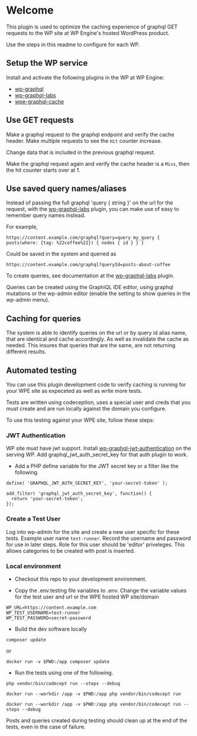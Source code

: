 # Welcome

This plugin is used to optimize the caching experience of graphql GET requests to the WP site at WP Engine's hosted WordPress product.

Use the steps in this readme to configure for each WP.

## Setup the WP service

Install and activate the following plugins in the WP at WP Engine:

- [wp-graphql](https://github.com/wp-graphql/wp-graphql)
- [wp-graphql-labs](https://github.com/wp-graphql/wp-graphql-labs)
- [wpe-graphql-cache](https://github.com/wpengine/wpe-graphql-cache)

## Use GET requests

Make a graphql request to the graphql endpoint and verify the cache header. Make multiple requests to see the `Hit` counter increase.

Change data that is included in the previous graphql request.

Make the graphql request again and verify the cache header is a `Miss`, then the hit counter starts over at 1.

## Use saved query names/aliases

Instead of passing the full graphql 'query { string }' on the url for the request, with the [wp-graphql-labs](https://github.com/wp-graphql/wp-graphql-labs) plugin, you can make use of easy to remember query names instead.

For example,

```
https://content.example.com/graphql?query=query my_query { posts(where: {tag: %22coffee%22}) { nodes { id } } }
```

Could be saved in the system and queried as

```
https://content.example.com/graphql?queryId=posts-about-coffee
```

To create queries, see documentation at the [wp-graphql-labs](https://github.com/wp-graphql/wp-graphql-labs/) plugin.

Queries can be created using the GraphiQL IDE editor, using graphql mutations or the wp-admin editor (enable the setting to show queries in the wp-admin menu).

## Caching for queries

The system is able to identify queries on the url or by query id alias name, that are identical and cache accordingly. As well as invalidate the cache as needed.  This insures that queries that are the same, are not returning different results.


## Automated testing

You can use this plugin development code to verify caching is running for your WPE site as expeceted as well as write more tests.

Tests are written using codeception, uses a special user and creds that you must create and are run locally against the domain you configure.

To use this testing against your WPE site, follow these steps:

### JWT Authentication

WP site must have jwt support. Install [wp-graphql-jwt-authentication](https://github.com/wp-graphql/wp-graphql-jwt-authentication) on the serving WP. Add graphql_jwt_auth_secret_key for that auth plugin to work.

- Add a PHP define variable for the JWT secret key or a filter like the following.

```
define( 'GRAPHQL_JWT_AUTH_SECRET_KEY', 'your-secret-token' );
```

```
add_filter( 'graphql_jwt_auth_secret_key', function() {
  return 'your-secret-token';
});
```

### Create a Test User

Log into wp-admin for the site and create a new user specific for these tests. Example user name `test-runner`. Record the username and password for use in later steps.  Role for this user should be 'editor' priveleges. This allows categories to be created with post is inserted.

### Local environment

- Checkout this repo to your development environment.

- Copy the .env.testing file variables to .env. Change the variable values for the test user and url or the WPE hosted WP site/domain

```
WP_URL=https://content.example.com
WP_TEST_USERNAME=test-runner
WP_TEST_PASSWORD=secret-password
```

- Build the dev software locally

`composer update`

or

`docker run -v $PWD:/app composer update`

- Run the tests using one of the following.

`php vendor/bin/codecept run --steps --debug`

`docker run --workdir /app -v $PWD:/app php vendor/bin/codecept run`

`docker run --workdir /app -v $PWD:/app php vendor/bin/codecept run --steps --debug`

Posts and queries created during testing should clean up at the end of the tests, even in the case of failure.
